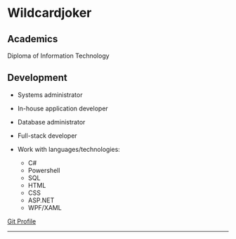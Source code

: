 # Wildcardjoker

## Academics

Diploma of Information Technology

## Development

* Systems administrator
* In-house application developer
* Database administrator
* Full-stack developer
* Work with languages/technologies:

  * C#
  * Powershell
  * SQL
  * HTML
  * CSS
  * ASP.NET
  * WPF/XAML

[Git Profile](https://github.com/kevinmel2000/)

-----